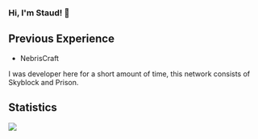 ### Hi, I'm Staud! 👋

## Previous Experience 

- NebrisCraft

I was developer here for a short amount of time, this network consists of Skyblock and Prison.

## Statistics

<img src="https://github-readme-stats.vercel.app/api?username=staudlol&&show_icons=true&title_color=#5f07ed&icon_color=#5f07ed&text_color=daf7dc&bg_color=151515">
